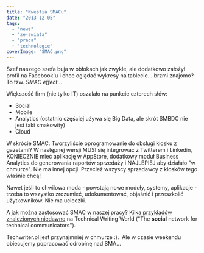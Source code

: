 ```yaml
---
title: "Kwestia SMACu"
date: "2013-12-05"
tags:
  - "news"
  - "ze-swiata"
  - "praca"
  - "technologie"
coverImage: "SMAC.png"
---
```


Szef naszego szefa buja w obłokach jak zwykle, ale dodatkowo założył profil na
Facebook'u i chce oglądać wykresy na tablecie... brzmi znajomo? To tzw. _SMAC
effect_...

Większość firm (nie tylko IT) oszalało na punkcie czterech słów:

- Social
- Mobile
- Analytics (ostatnio częściej używa się Big Data, ale skrót SMBDC nie jest taki
  smakowity)
- Cloud

W skrócie SMAC. Tworzyliście oprogramowanie do obsługi kiosku z gazetami? W
następnej wersji MUSI się integrować z Twitterem i Linkedin, KONIECZNIE mieć
aplikację w AppStore, dodatkowy moduł Business Analytics do generowania raportów
sprzedaży i NAJLEPIEJ aby działało "w chmurze". Nie ma innej opcji. Przecież
wszyscy sprzedawcy z kiosków tego właśnie chcą!

Nawet jeśli to chwilowa moda - powstają nowe moduły, systemy, aplikacje - trzeba
to wszystko zrozumieć, udokumentować, objaśnić i przeszkolić użytkowników. Nie
ma ucieczki.

A jak można zastosować SMAC w naszej pracy?
[Kilka przykładów znalezionych niedawno](http://technicalwritingworld.com/profiles/blogs/smac-effect)
na Technical Writing World ("The **social** network for technical
communicators").

Techwriter.pl jest przynajmniej w chmurze :).  Ale w czasie weekendu obiecujemy
popracować odrobinę nad SMA...
